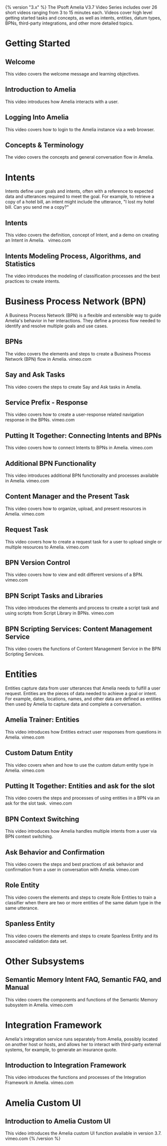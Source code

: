 {% version "3.x" %}
The IPsoft Amelia V3.7 Video Series includes over 26 short videos ranging from 3 to 15 minutes each. Videos cover high level getting started tasks and concepts, as well as intents, entities, datum types, BPNs, third-party integrations, and other more detailed topics.
# Getting Started
## Welcome
This video covers the welcome message and learning objectives.
## Introduction to Amelia
This video introduces how Amelia interacts with a user.
## Logging Into Amelia 
This video covers how to login to the Amelia instance via a web browser.
## Concepts & Terminology 
The video covers the concepts and general conversation flow in Amelia.
# Intents
Intents define user goals and intents, often with a reference to expected data and utterances required to meet the goal. For example, to retrieve a copy of a hotel bill, an intent might include the utterance, "I lost my hotel bill. Can you send me a copy?"
## Intents
This video covers the definition, concept of Intent, and a demo on creating an Intent in Amelia.  
vimeo.com
## Intents Modeling Process, Algorithms, and Statistics
The video introduces the modeling of classification processes and the best practices to create intents.
# Business Process Network (BPN)
A Business Process Network (BPN) is a flexible and extensible way to guide Amelia's behavior in her interactions. They define a process flow needed to identify and resolve multiple goals and use cases.
## BPNs
The video covers the elements and steps to create a Business Process Network (BPN) flow in Amelia.
vimeo.com
## Say and Ask Tasks
This video covers the steps to create Say and Ask tasks in Amelia.
## Service Prefix - Response
This video covers how to create a user-response related navigation response in the BPNs.
vimeo.com
## Putting It Together: Connecting Intents and BPNs
This video covers how to connect Intents to BPNs in Amelia.
vimeo.com
## Additional BPN Functionality
This video introduces additional BPN functionality and processes available in Amelia.
vimeo.com
## Content Manager and the Present Task
This video covers how to organize, upload, and present resources in Amelia.
vimeo.com
## Request Task
This video covers how to create a request task for a user to upload single or multiple resources to Amelia.
vimeo.com
## BPN Version Control
This video covers how to view and edit different versions of a BPN.
vimeo.com
## BPN Script Tasks and Libraries
This video introduces the elements and process to create a script task and using scripts from Script Library in BPNs.
vimeo.com
## BPN Scripting Services: Content Management Service
This video covers the functions of Content Management Service in the BPN Scripting Services.
# Entities
Entities capture data from user utterances that Amelia needs to fulfill a user request. Entities are the pieces of data needed to achieve a goal or intent. For example, dates, locations, names, and other data are defined as entities then used by Amelia to capture data and complete a conversation.
## Amelia Trainer: Entities
This video introduces how Entities extract user responses from questions in Amelia.
vimeo.com
## Custom Datum Entity
This video covers when and how to use the custom datum entity type in Amelia.
vimeo.com
## Putting It Together: Entities and ask for the slot
This video covers the steps and processes of using entities in a BPN via an ask for the slot task. 
vimeo.com
## BPN Context Switching
This video introduces how Amelia handles multiple intents from a user via BPN context switching.
## Ask Behavior and Confirmation
This video covers the steps and best practices of ask behavior and confirmation from a user in conversation with Amelia.
vimeo.com
## Role Entity
This video covers the elements and steps to create Role Entities to train a classifier when there are two or more entities of the same datum type in the same utterance.
## Spanless Entity
This video covers the elements and steps to create Spanless Entity and its associated validation data set.
# Other Subsystems
## Semantic Memory Intent FAQ, Semantic FAQ, and Manual
This video covers the components and functions of the Semantic Memory subsystem in Amelia.
vimeo.com
# Integration Framework
Amelia's integration service runs separately from Amelia, possibly located on another host or hosts, and allows her to interact with third-party external systems, for example, to generate an insurance quote.
## Introduction to Integration Framework
This video introduces the functions and processes of the Integration Framework in Amelia.
vimeo.com
# Amelia Custom UI
## Introduction to Amelia Custom UI
This video introduces the Amelia custom UI function available in version 3.7.
vimeo.com
{% /version %}
